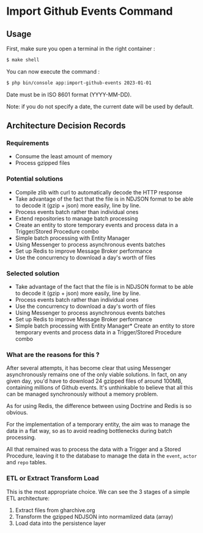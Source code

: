 # Import Github Events Command

## Usage

First, make sure you open a terminal in the right container  :
```bash
$ make shell
```

You can now execute the command :
```bash
$ php bin/console app:import-github-events 2023-01-01
```

Date must be in ISO 8601 format (YYYY-MM-DD).

Note: if you do not specify a date, the current date will be used by default.

## Architecture Decision Records

### Requirements
* Consume the least amount of memory
* Process gzipped files

### Potential solutions
* Compile zlib with curl to automatically decode the HTTP response
* Take advantage of the fact that the file is in NDJSON format to be able to decode it (gzip + json) more easily, line by line.
* Process events batch rather than individual ones
* Extend repositories to manage batch processing
* Create an entity to store temporary events and process data in a Trigger/Stored Procedure combo
* Simple batch processing with Entity Manager
* Using Messenger to process asynchronous events batches
* Set up Redis to improve Message Broker performance
* Use the concurrency to download a day's worth of files

### Selected solution
* Take advantage of the fact that the file is in NDJSON format to be able to decode it (gzip + json) more easily, line by line.
* Process events batch rather than individual ones
* Use the concurrency to download a day's worth of files
* Using Messenger to process asynchronous events batches
* Set up Redis to improve Message Broker performance
* Simple batch processing with Entity Manager* Create an entity to store temporary events and process data in a Trigger/Stored Procedure combo

### What are the reasons for this ?
After several attempts, it has become clear that using Messenger asynchronously remains one of the only viable solutions. In fact, on any given day, you'd have to download 24 gzipped files of around 100MB, containing millions of Github events. It's unthinkable to believe that all this can be managed synchronously without a memory problem.

As for using Redis, the difference between using Doctrine and Redis is so obvious.

For the implementation of a temporary entity, the aim was to manage the data in a flat way, so as to avoid reading bottlenecks during batch processing.

All that remained was to process the data with a Trigger and a Stored Procedure, leaving it to the database to manage the data in the `event`, `actor` and `repo` tables.

### ETL or Extract Transform Load
This is the most appropriate choice. We can see the 3 stages of a simple ETL architecture:
1. Extract files from gharchive.org
2. Transform the gzipped NDJSON into normamlized data (array)
3. Load data into the persistence layer
